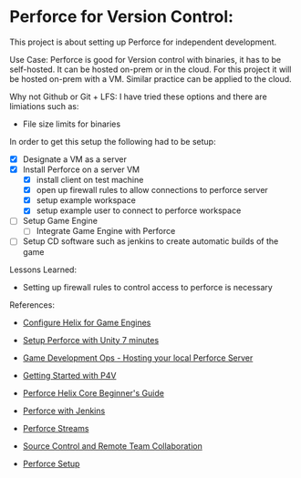 # Perforce for Version Control:

This project is about setting up Perforce for independent development.

Use Case:
Perforce is good for Version control with binaries, it has to be self-hosted.  It can be hosted on-prem or in the cloud.  For this project it will be hosted on-prem with a VM.  Similar practice can be applied to the cloud.

Why not Github or Git + LFS:
I have tried these options and there are limiations such as:

* File size limits for binaries


In order to get this setup the following had to be setup:

- [x] Designate a VM as a server
- [x] Install Perforce on a server VM
	* [x] install client on test machine
    * [x] open up firewall rules to allow connections to perforce server
    * [x] setup example workspace
    * [x] setup example user to connect to perforce workspace
- [ ] Setup Game Engine
	* [ ] Integrate Game Engine with Perforce
- [ ] Setup CD software such as jenkins to create automatic builds of the game

Lessons Learned:

* Setting up firewall rules to control access to perforce is necessary 

References:

* [Configure Helix for Game Engines](https://www.youtube.com/watch?v=Hvmvv2MG-UE "Configure Helix for Game Engines")

* [Setup Perforce with Unity 7 minutes](https://www.youtube.com/watch?v=dh6gTTC-GIs "Setup Perforce with Unity 7 minutes")

* [Game Development Ops - Hosting your local Perforce Server](https://www.youtube.com/watch?v=5MUYEwhxP60 "Game Development Ops - Hosting your local Perforce Server")

* [Getting Started with P4V](https://www.youtube.com/watch?v=Yvgxx2vwsRY&list=PLxdnSsBqCrrGq_8ecmdE7A6KnRfbhHE4Q "Getting Started with P4V")

* [Perforce Helix Core Beginner's Guide](https://www.youtube.com/watch?v=jIQEjDiSe0g&list=PLH3pq2J85xsPYn71_yzzsZQKvalTW-duE "Perforce Helix Core Beginner's Guide")

* [Perforce with Jenkins](https://www.youtube.com/watch?v=h6AInFCno8o&pp=ygUQcGVyZm9yY2UgamVua2lucw%3D%3D "Perforce with Jenkins")

* [Perforce Streams](https://www.youtube.com/watch?v=qB6mpOy8ZUs "Perforce Streams")

* [Source Control and Remote Team Collaboration](https://www.youtube.com/watch?v=YKMDdtX-8gM "Source Control and Remote Team Collaboration")

* [Perforce Setup](https://www.youtube.com/watch?v=HOaDZEG49Z4&list=PL4Aiqqv5C1J6Bnm9Gsmex6of01ZKpQJsH&index=1 "Perforce Setup")
